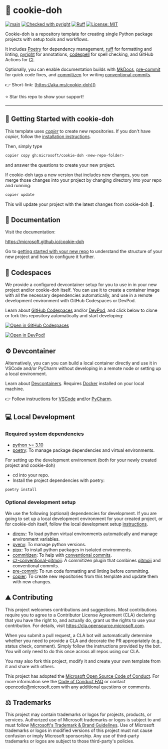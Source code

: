 # :cookie: cookie-doh

[![main](https://github.com/microsoft/cookie-doh/actions/workflows/main.yml/badge.svg)](https://github.com/microsoft/cookie-doh/actions/workflows/main.yml)
[![Checked with pyright](https://microsoft.github.io/pyright/img/pyright_badge.svg)](https://microsoft.github.io/pyright/)
[![Ruff](https://img.shields.io/endpoint?url=https://raw.githubusercontent.com/astral-sh/ruff/main/assets/badge/v2.json)](https://github.com/astral-sh/ruff)
[![License: MIT](https://img.shields.io/badge/License-MIT-yellow.svg)](https://opensource.org/licenses/MIT)

Cookie-doh is a repository template for creating single Python package projects with setup tools and workflows.

It includes [Poetry](https://python-poetry.org/) for dependency management,
[ruff](https://github.com/astral-sh/ruff) for formatting and linting,
[pyright](https://github.com/microsoft/pyright) for annotations,
[codespell](https://github.com/codespell-project/codespell) for spell checking,
and GitHub Actions for [CI](https://en.wikipedia.org/wiki/Continuous_integration).

Optionally, you can enable documentation builds with
[MkDocs](https://squidfunk.github.io/mkdocs-material/),
[pre-commit](https://pre-commit.com/) for quick code fixes, and
[commitizen](https://commitizen-tools.github.io/commitizen/)
for writing [conventional commits](https://www.conventionalcommits.org/).

:point_right: Short-link: [https://aka.ms/cookie-doh]()

:star: Star this repo to show your support!

-----------------------------------------------------------------

## :rocket: Getting Started with cookie-doh

This template uses [_copier_](https://github.com/copier-org/copier) to create new repositories.
If you don't have _copier_, follow the [installation instructions](https://copier.readthedocs.io/en/stable/#installation).

Then, simply type

```bash
copier copy gh:microsoft/cookie-doh <new-repo-folder>
```
and answer the questions to create your new project.

If cookie-doh tags a new version that includes new changes, you can merge those changes
into your project by changing directory into your repo and running:
```bash
copier update
```
This will update your project with the latest changes from cookie-doh :cookie:.


## :notebook_with_decorative_cover: Documentation

Visit the documentation:

https://microsoft.github.io/cookie-doh

Go to [getting started with your new repo](https://microsoft.github.io/cookie-doh/getting_started)
to understand the structure of your new project and how to configure it further.


## :space_invader: Codespaces

We provide a configured devcontainer setup for you to use in in your new project and/or cookie-doh itself.
You can use it to create a container image with all the necessary dependencies automatically,
and use in a remote development environment with GitHub Codespaces or DevPod.

Learn about [GitHub Codespaces](https://docs.github.com/en/codespaces) and/or [DevPod](https://devpod.sh/),
and click below to clone or fork this repository automatically and start developing:

[![Open in GitHub Codespaces](https://github.com/codespaces/badge.svg)](https://codespaces.new/{{organization}}/{{project_name}})

[![Open in DevPod!](https://devpod.sh/assets/open-in-devpod.svg)](https://devpod.sh/open#https://github.com/{{organization}}/{{project_name}})


## :gear: Devcontainer

Alternatively, you can you can build a local container directly and use it in VSCode and/or
PyCharm without developing in a remote node or setting up a local environment.

Learn about [Devcontainers](https://containers.dev/).
Requires [Docker](https://www.docker.com/get-started/) installed on your local machine.

:point_right: Follow instructions for [VSCode](https://code.visualstudio.com/docs/devcontainers/tutorial)
and/or [PyCharm](https://www.jetbrains.com/help/pycharm/connect-to-devcontainer.html).


## :computer: Local Development

### Required system dependencies

* [python >= 3.10](https://www.python.org/)
* [poetry](https://python-poetry.org/): To manage package dependencies and virtual environments.

For setting up the development environment (both for your newly created project and cookie-doh)

* cd into your repo.
* Install the project dependencies with poetry:
```bash
poetry install
```

### Optional development setup

We use the following (optional) dependencies for development.
If you are going to set up a local development environment for your created project, or for cookie-doh
itself, follow the local development setup [instructions](https://microsoft.github.io/cookie-doh/dev_setup).

* [direnv](https://direnv.net/):  To load python virtual environments automatically and manage environment variables.
* [pyenv](https://github.com/pyenv/pyenv): To manage python versions.
* [pipx](https://pipxproject.github.io/pipx/): To install python packages in isolated environments.
* [commitizen](https://commitizen-tools.github.io/commitizen/): To help with [conventional commits](https://www.conventionalcommits.org/en/v1.0.0/).
* [cz-conventional-gitmoji](https://github.com/ljnsn/cz-conventional-gitmoji): A commitizen plugin that combines [gitmoji](https://gitmoji.dev/) and conventional commits.
* [pre-commit](https://pre-commit.com/): To run code formatting and linting before committing.
* [copier](https://copier.readthedocs.io/en/stable/): To create new repositories from this template
and update them with new changes.


## :mountain: Contributing

This project welcomes contributions and suggestions. Most contributions require you to agree to a
Contributor License Agreement (CLA) declaring that you have the right to, and actually do, grant us
the rights to use your contribution. For details, visit https://cla.opensource.microsoft.com.

When you submit a pull request, a CLA bot will automatically determine whether you need to provide
a CLA and decorate the PR appropriately (e.g., status check, comment). Simply follow the instructions
provided by the bot. You will only need to do this once across all repos using our CLA.

You may also fork this project, modify it and create your own template from it and share with others.

This project has adopted the [Microsoft Open Source Code of Conduct](https://opensource.microsoft.com/codeofconduct/).
For more information see the [Code of Conduct FAQ](https://opensource.microsoft.com/codeofconduct/faq/) or
contact [opencode@microsoft.com](mailto:opencode@microsoft.com) with any additional questions or comments.


## :balance_scale: Trademarks

This project may contain trademarks or logos for projects, products, or services. Authorized use of Microsoft
trademarks or logos is subject to and must follow
[Microsoft's Trademark & Brand Guidelines](https://www.microsoft.com/en-us/legal/intellectualproperty/trademarks/usage/general).
Use of Microsoft trademarks or logos in modified versions of this project must not cause confusion or imply Microsoft sponsorship.
Any use of third-party trademarks or logos are subject to those third-party's policies.

